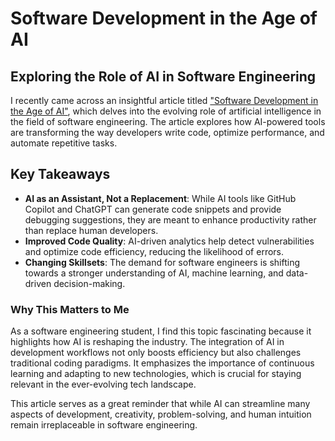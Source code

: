 # Software Development in the Age of AI

## Exploring the Role of AI in Software Engineering

I recently came across an insightful article titled ["Software Development in the Age of AI"](https://brainhub.eu/library/software-developer-age-of-ai), which delves into the evolving role of artificial intelligence in the field of software engineering. The article explores how AI-powered tools are transforming the way developers write code, optimize performance, and automate repetitive tasks.

## Key Takeaways

- **AI as an Assistant, Not a Replacement**: While AI tools like GitHub Copilot and ChatGPT can generate code snippets and provide debugging suggestions, they are meant to enhance productivity rather than replace human developers.
- **Improved Code Quality**: AI-driven analytics help detect vulnerabilities and optimize code efficiency, reducing the likelihood of errors.
- **Changing Skillsets**: The demand for software engineers is shifting towards a stronger understanding of AI, machine learning, and data-driven decision-making.

### Why This Matters to Me

As a software engineering student, I find this topic fascinating because it highlights how AI is reshaping the industry. The integration of AI in development workflows not only boosts efficiency but also challenges traditional coding paradigms. It emphasizes the importance of continuous learning and adapting to new technologies, which is crucial for staying relevant in the ever-evolving tech landscape. 

This article serves as a great reminder that while AI can streamline many aspects of development, creativity, problem-solving, and human intuition remain irreplaceable in software engineering.

